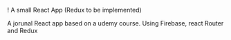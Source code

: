 ! A small React App (Redux to be implemented)

A jorunal React app based on a udemy course. Using Firebase, react Router and Redux
